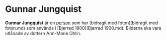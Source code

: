 # Gunnar Jungquist

**Gunnar Jungquist** är en [person](person.md) som har [bidragit med foton](bidragit med foton.md) som används i [Bjerred 1900](Bjerred 1900.md). Bilderna ska vara utlånade av dottern Ann-Marie Ohlin.
